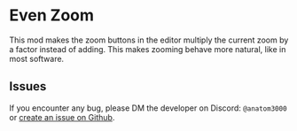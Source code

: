 # Even Zoom

This mod makes the zoom buttons in the editor multiply the current zoom by a factor instead of adding.
This makes zooming behave more natural, like in most software.

## Issues
If you encounter any bug, please DM the developer on Discord: `@anatom3000` or [create an issue on Github](https://github.com/anatom3000/EvenZoom/issues).
